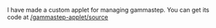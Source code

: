 I have made a custom applet for managing gammastep. You can get its code at [/gammastep-applet/source](#https://github.com/Byson94/linux_dotfiles/tree/main/config/i3/gammastep-applet/source)
